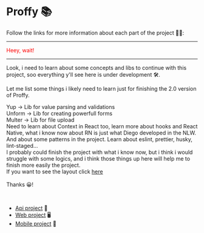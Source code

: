 # Proffy 📚

Follow the links for more information about each part of the project 👨‍💻:
<br/>
<hr>
<p style="color: red;">Heey, wait!</p> 
<hr>
Look, i need to learn about some concepts and libs to continue with this project, soo everything y'll see here is under development 🛠.

Let me list some things i likely need to learn just for finishing the 2.0 version of Proffy.

Yup -> Lib for value parsing and validations<br/>
Unform -> Lib for creating powerfull forms<br/>
Multer -> Lib for file upload<br/>
Need to learn about Context in React too, learn more about hooks and React Native, what i know now about RN is just what Diego developed in the NLW.<br/>
And about some patterns in the project. Learn about eslint, prettier, husky, lint-staged...
<br/>
I probably could finish the project with what i know now, but i think i would struggle with some logics, and i think those things up here will help me to finish more easily the project.
<br/>
If you want to see the layout click <a href="https://www.notion.so/Vers-o-2-0-Proffy-eefca1b981694cd0a895613bc6235970">here</a>
<br/>
<br/>
Thanks 😀!

<br/>
<ul>
  <li>
    <a href="https://github.com/jhonpedro/Proffy/tree/master/backend">Api project</a> 🔌
  </li>
  <li>
    <a href="https://github.com/jhonpedro/Proffy/tree/master/web">Web project</a> 🖥
  </li>
  <li>
    <a href="https://github.com/jhonpedro/Proffy/tree/master/mobile">Mobile project</a> 📱
  </li>
</ul>

